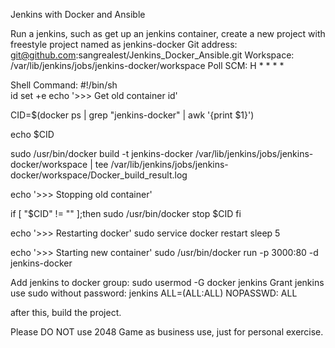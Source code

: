 Jenkins with Docker and Ansible

Run a jenkins, such as get up an jenkins container, create a new project with freestyle project named as jenkins-docker
Git address: git@github.com:sangrealest/Jenkins_Docker_Ansible.git
Workspace: /var/lib/jenkins/jobs/jenkins-docker/workspace
Poll SCM: H * * * *


Shell Command:
#!/bin/sh                                                                                                                                                            
id
set +e
echo '>>> Get old container id'

CID=$(docker ps | grep "jenkins-docker" | awk '{print $1}')

echo $CID

sudo /usr/bin/docker build -t jenkins-docker /var/lib/jenkins/jobs/jenkins-docker/workspace | tee /var/lib/jenkins/jobs/jenkins-docker/workspace/Docker_build_result.log


echo '>>> Stopping old container'

if [ "$CID" != "" ];then
sudo  /usr/bin/docker stop $CID
fi

echo '>>> Restarting docker'
sudo service docker restart
sleep 5
  
echo '>>> Starting new container'
sudo /usr/bin/docker run -p 3000:80 -d jenkins-docker


Add jenkins to docker group: sudo usermod -G docker jenkins
Grant jenkins use sudo without password: jenkins ALL=(ALL:ALL) NOPASSWD: ALL

after this, build the project.

Please DO NOT use 2048 Game as business use, just for personal exercise.
